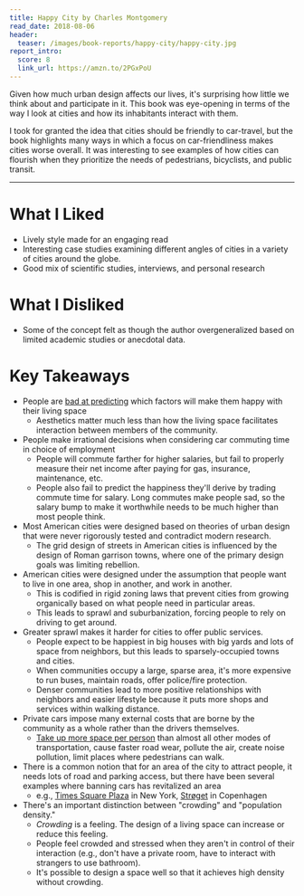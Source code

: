 ```yaml
---
title: Happy City by Charles Montgomery
read_date: 2018-08-06
header:
  teaser: /images/book-reports/happy-city/happy-city.jpg
report_intro:
  score: 8
  link_url: https://amzn.to/2PGxPoU
---
```


Given how much urban design affects our lives, it's surprising how little we think about and participate in it. This book was eye-opening in terms of the way I look at cities and how its inhabitants interact with them.

I took for granted the idea that cities should be friendly to car-travel, but the book highlights many ways in which a focus on car-friendliness makes cities worse overall. It was interesting to see examples of how cities can flourish when they prioritize the needs of pedestrians, bicyclists, and public transit.

<div style="clear: both;"></div>

<!--more-->

---

# What I Liked

* Lively style made for an engaging read
* Interesting case studies examining different angles of cities in a variety of cities around the globe.
* Good mix of scientific studies, interviews, and personal research

# What I Disliked

* Some of the concept felt as though the author overgeneralized based on limited academic studies or anecdotal data.

# Key Takeaways

* People are [bad at predicting](http://www.people.virginia.edu/~tdw/dunn.location.pspb.2003.pdf) which factors will make them happy with their living space
  * Aesthetics matter much less than how the living space facilitates interaction between members of the community.
* People make irrational decisions when considering car commuting time in choice of employment
  * People will commute farther for higher salaries, but fail to properly measure their net income after paying for gas, insurance, maintenance, etc.
  * People also fail to predict the happiness they'll derive by trading commute time for salary. Long commutes make people sad, so the salary bump to make it worthwhile needs to be much higher than most people think.
* Most American cities were designed based on theories of urban design that were never rigorously tested and contradict modern research.
  * The grid design of streets in American cities is influenced by the design of Roman garrison towns, where one of the primary design goals was limiting rebellion.
* American cities were designed under the assumption that people want to live in one area, shop in another, and work in another.
  * This is codified in rigid zoning laws that prevent cities from growing organically based on what people need in particular areas.
  * This leads to sprawl and suburbanization, forcing people to rely on driving to get around.
* Greater sprawl makes it harder for cities to offer public services.
  * People expect to be happiest in big houses with big yards and lots of space from neighbors, but this leads to sparsely-occupied towns and cities.
  * When communities occupy a large, sparse area, it's more expensive to run buses, maintain roads, offer police/fire protection.
  * Denser communities lead to more positive relationships with neighbors and easier lifestyle because it puts more shops and services within walking distance.
* Private cars impose many external costs that are borne by the community as a whole rather than the drivers themselves.
  * [Take up more space per person](http://www.880cities.org/doablecity/wp-content/uploads/2014/11/space-needed-transport-perp.jpg) than almost all other modes of transportation, cause faster road wear, pollute the air, create noise pollution, limit places where pedestrians can walk.
* There is a common notion that for an area of the city to attract people, it needs lots of road and parking access, but there have been several examples where banning cars has revitalized an area
  * e.g., [Times Square Plaza](http://www.landezine.com/index.php/2017/04/times-square-redesign-by-snohetta-opens-today/) in New York, [Strøget](https://en.wikipedia.org/wiki/Str%C3%B8get) in Copenhagen
* There's an important distinction between "crowding" and "population density."
  * *Crowding* is a feeling. The design of a living space can increase or reduce this feeling.
  * People feel crowded and stressed when they aren't in control of their interaction (e.g., don't have a private room, have to interact with strangers to use bathroom).
  * It's possible to design a space well so that it achieves high density without crowding.
